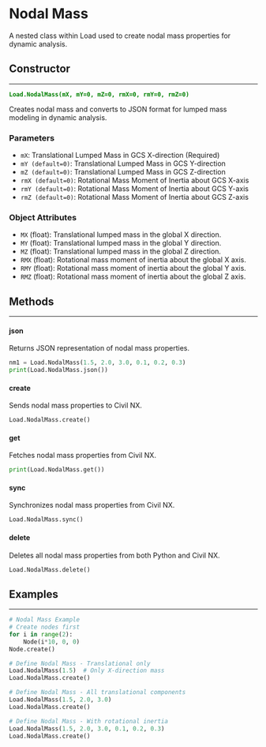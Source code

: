 # Nodal Mass

A nested class within Load used to create nodal mass properties for dynamic analysis.

## Constructor
---
**<font color="green">`Load.NodalMass(mX, mY=0, mZ=0, rmX=0, rmY=0, rmZ=0)`</font>**

Creates nodal mass and converts to JSON format for lumped mass modeling in dynamic analysis.

### Parameters
* `mX`: Translational Lumped Mass in GCS X-direction (Required)
* `mY (default=0)`: Translational Lumped Mass in GCS Y-direction
* `mZ (default=0)`: Translational Lumped Mass in GCS Z-direction
* `rmX (default=0)`: Rotational Mass Moment of Inertia about GCS X-axis
* `rmY (default=0)`: Rotational Mass Moment of Inertia about GCS Y-axis
* `rmZ (default=0)`: Rotational Mass Moment of Inertia about GCS Z-axis

### Object Attributes
* `MX` (float): Translational lumped mass in the global X direction.
* `MY` (float): Translational lumped mass in the global Y direction.
* `MZ` (float): Translational lumped mass in the global Z direction.
* `RMX` (float): Rotational mass moment of inertia about the global X axis.
* `RMY` (float): Rotational mass moment of inertia about the global Y axis.
* `RMZ` (float): Rotational mass moment of inertia about the global Z axis.

## Methods
---
#### json
Returns JSON representation of nodal mass properties.

```py
nm1 = Load.NodalMass(1.5, 2.0, 3.0, 0.1, 0.2, 0.3)
print(Load.NodalMass.json())
```

#### create
Sends nodal mass properties to Civil NX.

```py
Load.NodalMass.create()
```

#### get
Fetches nodal mass properties from Civil NX.

```py
print(Load.NodalMass.get())
```

#### sync
Synchronizes nodal mass properties from Civil NX.

```py
Load.NodalMass.sync()
```

#### delete
Deletes all nodal mass properties from both Python and Civil NX.

```py
Load.NodalMass.delete()
```

## Examples
---
```py
# Nodal Mass Example
# Create nodes first
for i in range(2):
    Node(i*10, 0, 0)
Node.create()

# Define Nodal Mass - Translational only
Load.NodalMass(1.5)  # Only X-direction mass
Load.NodalMass.create()

# Define Nodal Mass - All translational components
Load.NodalMass(1.5, 2.0, 3.0)
Load.NodalMass.create()

# Define Nodal Mass - With rotational inertia
Load.NodalMass(1.5, 2.0, 3.0, 0.1, 0.2, 0.3)
Load.NodalMass.create()

```